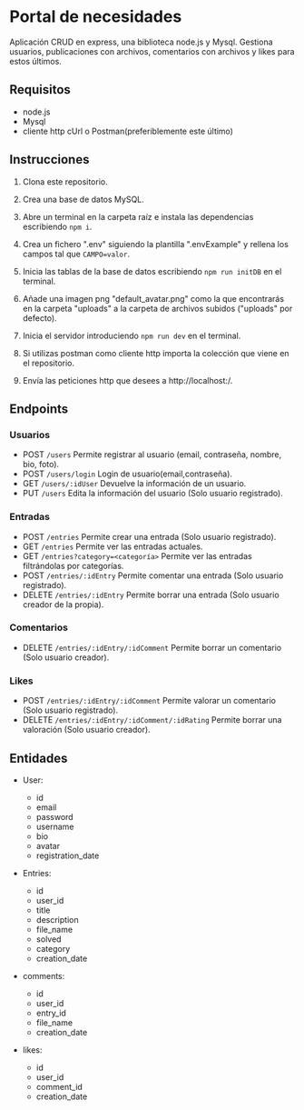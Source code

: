 # Portal de necesidades

Aplicación CRUD en express, una biblioteca node.js y Mysql. Gestiona usuarios, publicaciones con archivos, comentarios con archivos y likes para estos últimos.

## Requisitos
- node.js
- Mysql
- cliente http cUrl o Postman(preferiblemente este último)

## Instrucciones
1. Clona este repositorio.

1. Crea una base de datos MySQL.

1. Abre un terminal en la carpeta raíz e instala las dependencias escribiendo `npm i`.

1. Crea un fichero ".env" siguiendo la plantilla ".envExample" y rellena los campos tal que `CAMPO=valor`.

1. Inicia las tablas de la base de datos escribiendo `npm run initDB` en el terminal.

1. Añade una imagen png "default_avatar.png" como la que encontrarás en la carpeta "uploads" a la carpeta de archivos subidos ("uploads" por defecto).

1. Inicia el servidor introduciendo `npm run dev` en el terminal.

1. Si utilizas postman como cliente http importa la colección que viene en el repositorio.

1. Envía las peticiones http que desees a http://localhost:<puerto>/<endpoint>.

## Endpoints

### Usuarios

- POST `/users` Permite registrar al usuario (email, contraseña, nombre, bio, foto).
- POST `/users/login` Login de usuario(email,contraseña).
- GET `/users/:idUser` Devuelve la información de un usuario.
- PUT `/users` Edita la información del usuario (Solo usuario registrado).

### Entradas

- POST `/entries` Permite crear una entrada (Solo usuario registrado).
- GET `/entries` Permite ver las entradas actuales.
- GET `/entries?category=<categoría>` Permite ver las entradas filtrándolas por categorías.
- POST `/entries/:idEntry` Permite comentar una entrada (Solo usuario registrado).
- DELETE `/entries/:idEntry` Permite borrar una entrada (Solo usuario creador de la propia).

### Comentarios

- DELETE `/entries/:idEntry/:idComment` Permite borrar un comentario (Solo usuario creador).

### Likes

- POST `/entries/:idEntry/:idComment` Permite valorar un comentario (Solo usuario registrado).
- DELETE `/entries/:idEntry/:idComment/:idRating` Permite borrar una valoración (Solo usuario creador).

## Entidades

- User:

  - id
  - email
  - password
  - username
  - bio
  - avatar
  - registration_date

- Entries:

  - id
  - user_id
  - title
  - description
  - file_name
  - solved
  - category
  - creation_date

- comments:

  - id
  - user_id
  - entry_id
  - file_name
  - creation_date

- likes:

  - id
  - user_id
  - comment_id
  - creation_date
